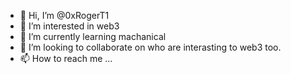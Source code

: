 - 👋 Hi, I’m @0xRogerT1
- 👀 I’m interested in web3
- 🌱 I’m currently learning machanical
- 💞️ I’m looking to collaborate on who are interasting to web3 too.
- 📫 How to reach me ...

<!---
0xRogerT1/0xRogerT1 is a ✨ special ✨ repository because its `README.md` (this file) appears on your GitHub profile.
You can click the Preview link to take a look at your changes.
--->
